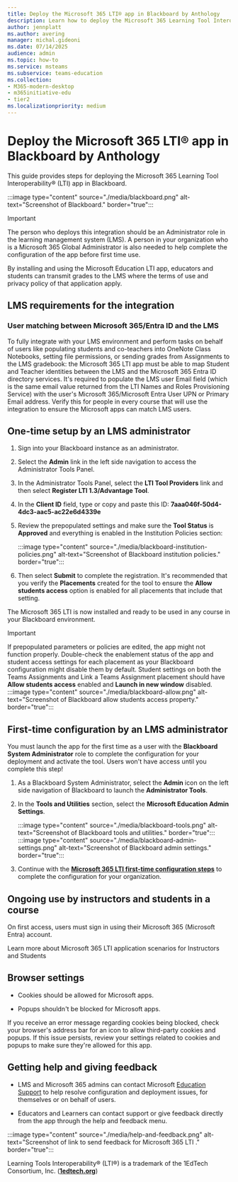 ```yaml
---
title: Deploy the Microsoft 365 LTI® app in Blackboard by Anthology
description: Learn how to deploy the Microsoft 365 Learning Tool Interoperability (LTI) app in Blackboard by Anthology.
author: jennplatt
ms.author: avering
manager: michal.gideoni
ms.date: 07/14/2025
audience: admin
ms.topic: how-to
ms.service: msteams
ms.subservice: teams-education
ms.collection: 
- M365-modern-desktop
- m365initiative-edu
- tier2
ms.localizationpriority: medium
---
```

# Deploy the Microsoft 365 LTI® app in Blackboard by Anthology

This guide provides steps for deploying the Microsoft 365 Learning Tool Interoperability® (LTI) app in Blackboard.

  :::image type="content" source="./media/blackboard.png" alt-text="Screenshot of Blackboard." border="true":::

> [!IMPORTANT]
> The person who deploys this integration should be an Administrator role in the learning management system (LMS). A person in your organization who is a Microsoft 365 Global Administrator is also needed to help complete the configuration of the app before first time use.
>
> By installing and using the Microsoft Education LTI app, educators and students can transmit grades to the LMS where the terms of use and privacy policy of that application apply.

## LMS requirements for the integration

### User matching between Microsoft 365/Entra ID and the LMS

To fully integrate with your LMS environment and perform tasks on behalf of users like populating students and co-teachers into OneNote Class Notebooks, setting file permissions, or sending grades from Assignments to the LMS gradebook: the Microsoft 365 LTI app must be able to map Student and Teacher identities between the LMS and the Microsoft 365 Entra ID directory services. It's required to populate the LMS user Email field (which is the same email value returned from the LTI Names and Roles Provisioning Service) with the user's Microsoft 365/Microsoft Entra User UPN or Primary Email address. Verify this for people in every course that will use the integration to ensure the Microsoft apps can match LMS users.

## One-time setup by an LMS administrator

1. Sign into your Blackboard instance as an administrator.

1. Select the **Admin** link in the left side navigation to access the Administrator Tools Panel.

1. In the Administrator Tools Panel, select the **LTI Tool Providers** link and then select **Register LTI 1.3/Advantage Tool**.

1. In the **Client ID** field, type or copy and paste this ID: **7aaa046f-50d4-4dc3-aac5-ac22e6d4339e**

1. Review the prepopulated settings and make sure the **Tool Status** is **Approved** and everything is enabled in the Institution Policies section:

    :::image type="content" source="./media/blackboard-institution-policies.png" alt-text="Screenshot of Blackboard institution policies." border="true":::

1. Then select **Submit** to complete the registration. It's recommended that you verify the **Placements** created for the tool to ensure the **Allow students access** option is enabled for all placements that include that setting.

The Microsoft 365 LTI is now installed and ready to be used in any course in your Blackboard environment.

> [!IMPORTANT]
> If prepopulated parameters or policies are edited, the app might not function properly. Double-check the enablement status of the app and student access settings for each placement as your Blackboard configuration might disable them by default. Student settings on both the Teams Assignments and Link a Teams Assignment placement should have **Allow students access** enabled and **Launch in new window** disabled.
> :::image type="content" source="./media/blackboard-allow.png" alt-text="Screenshot of Blackboard allow students access property." border="true":::

## First-time configuration by an LMS administrator

You must launch the app for the first time as a user with the **Blackboard System Administrator** role to complete the configuration for your deployment and activate the tool. Users won't have access until you complete this step!

1. As a Blackboard System Administrator, select the **Admin** icon on the left side navigation of Blackboard to launch the **Administrator Tools**.

1. In the **Tools and Utilities** section, select the **Microsoft Education Admin Settings**.

    :::image type="content" source="./media/blackboard-tools.png" alt-text="Screenshot of Blackboard tools and utilities." border="true":::
    :::image type="content" source="./media/blackboard-admin-settings.png" alt-text="Screenshot of Blackboard admin settings." border="true":::

1. Continue with the [**Microsoft 365 LTI first-time configuration steps**](microsoft-365-lti-first-time-configuration.md) to complete the configuration for your organization.

## Ongoing use by instructors and students in a course

On first access, users must sign in using their Microsoft 365 (Microsoft Entra) account.

Learn more about Microsoft 365 LTI application scenarios for Instructors and Students
<!-- -->

## Browser settings

- Cookies should be allowed for Microsoft apps.

- Popups shouldn't be blocked for Microsoft apps.

If you receive an error message regarding cookies being blocked, check your browser's address bar for an icon to allow third-party cookies and popups. If this issue persists, review your settings related to cookies and popups to make sure they're allowed for this app.

## Getting help and giving feedback

- LMS and Microsoft 365 admins can contact Microsoft [Education Support](https://aka.ms/edusupport) to help resolve configuration and deployment issues, for themselves or on behalf of users.

- Educators and Learners can contact support or give feedback directly from the app through the help and feedback menu.

:::image type="content" source="./media/help-and-feedback.png" alt-text="Screenshot of link to send feedback for Microsoft 365 LTI ." border="true":::

Learning Tools Interoperability® (LTI®) is a trademark of the 1EdTech Consortium, Inc. (**[**1edtech.org**](https://1edtech.org)**)
